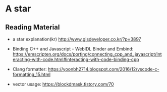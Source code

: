 # A star

## Reading Material

- a star explanation(kr) http://www.gisdeveloper.co.kr/?p=3897

- Binding C++ and Javascript - WebIDL Binder and Embind: https://emscripten.org/docs/porting/connecting_cpp_and_javascript/Interacting-with-code.html#interacting-with-code-binding-cpp

- Clang formatter: https://yoonbh2714.blogspot.com/2016/12/vscode-c-formatting_15.html

- vector usage: https://blockdmask.tistory.com/70
